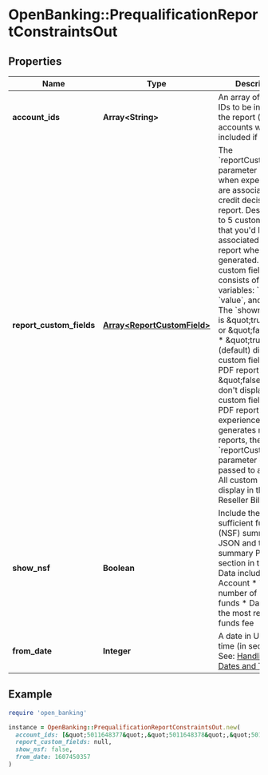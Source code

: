 # OpenBanking::PrequalificationReportConstraintsOut

## Properties

| Name | Type | Description | Notes |
| ---- | ---- | ----------- | ----- |
| **account_ids** | **Array&lt;String&gt;** | An array of account IDs to be included in the report (all accounts will be included if not set) | [optional] |
| **report_custom_fields** | [**Array&lt;ReportCustomField&gt;**](ReportCustomField.md) | The &#x60;reportCustomFields&#x60; parameter is used when experiences are associated with a credit decisioning report.  Designate up to 5 custom fields that you&#39;d like associated with the report when it&#39;s generated. Every custom field consists of three variables: &#x60;label&#x60;, &#x60;value&#x60;, and &#x60;shown&#x60;. The &#x60;shown&#x60; variable is \&quot;true\&quot; or \&quot;false\&quot;. * \&quot;true\&quot;: (default) display the custom field in the PDF report * \&quot;false\&quot;: don&#39;t display the custom field in the PDF report  For an experience that generates multiple reports, the &#x60;reportCustomFields&#x60; parameter gets passed to all reports.  All custom fields display in the Reseller Billing API. | [optional] |
| **show_nsf** | **Boolean** | Include the non-sufficient funds (NSF) summary JSON and the NSF summary PDF section in the report. Data included: * Account  * Total number of NSF funds  * Days since the most recent NFS funds fee | [optional] |
| **from_date** | **Integer** | A date in Unix epoch time (in seconds). See: [Handling Epoch Dates and Times](https://developer.mastercard.com/open-banking-us/documentation/codes-and-formats/). | [optional] |

## Example

```ruby
require 'open_banking'

instance = OpenBanking::PrequalificationReportConstraintsOut.new(
  account_ids: [&quot;5011648377&quot;,&quot;5011648378&quot;,&quot;5011648379&quot;],
  report_custom_fields: null,
  show_nsf: false,
  from_date: 1607450357
)
```


